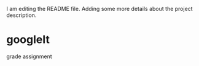 I am editing the README file. Adding some more details about the project description.
# googleIt
grade assignment
